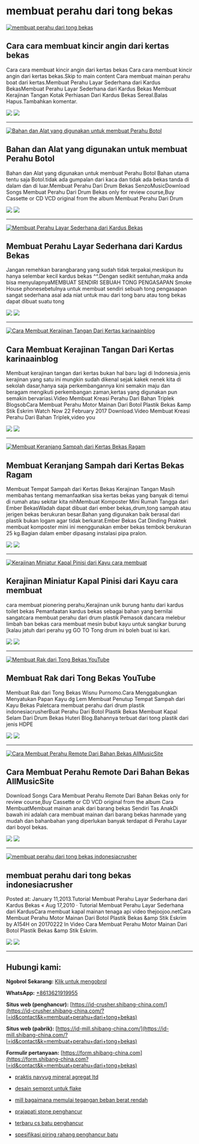 # membuat perahu dari tong bekas

<a href="https://swt.shibang-china.com/?l=id&img&k=membuat+perahu+dari+tong+bekas" target="_blank">![membuat perahu dari tong bekas](http://static.shibang-china.com/all-800x300/906.jpg)</a>

## Cara cara membuat kincir angin dari kertas bekas
Cara cara membuat kincir angin dari kertas bekas Cara cara membuat kincir angin dari kertas bekas.Skip to main content Cara membuat mainan perahu boat dari kertas.Membuat Perahu Layar Sederhana dari Kardus BekasMembuat Perahu Layar Sederhana dari Kardus Bekas Membuat Kerajinan Tangan Kotak Perhiasan Dari Kardus Bekas Sereal.Balas Hapus.Tambahkan komentar.


<a href="https://whatsapp.shibangsoft.com/WhatsApp.php" target="_blank" title="WhatsApp">![](http://static.shibang-china.com/icon/whatsapp.png)</a> <a href="https://swt.shibang-china.com/?l=id&icon&k=membuat+perahu+dari+tong+bekas" target="_blank">![](http://static.shibang-china.com/icon/chat-id.png)</a>

---

<a href="https://swt.shibang-china.com/?l=id&img&k=membuat+perahu+dari+tong+bekas" target="_blank">![Bahan dan Alat yang digunakan untuk membuat Perahu Botol](http://static.shibang-china.com/all-800x300/294.jpg)</a>

## Bahan dan Alat yang digunakan untuk membuat Perahu Botol
Bahan dan Alat yang digunakan untuk membuat Perahu Botol Bahan utama tentu saja Botol.tidak ada gumpalan dari kaca dan tidak ada bekas tanda di dalam dan di luar.Membuat Perahu Dari Drum Bekas SenzoMusicDownload Songs Membuat Perahu Dari Drum Bekas only for review course,Buy Cassette or CD VCD original from the album Membuat Perahu Dari Drum


<a href="https://whatsapp.shibangsoft.com/WhatsApp.php" target="_blank" title="WhatsApp">![](http://static.shibang-china.com/icon/whatsapp.png)</a> <a href="https://swt.shibang-china.com/?l=id&icon&k=membuat+perahu+dari+tong+bekas" target="_blank">![](http://static.shibang-china.com/icon/chat-id.png)</a>

---

<a href="https://swt.shibang-china.com/?l=id&img&k=membuat+perahu+dari+tong+bekas" target="_blank">![Membuat Perahu Layar Sederhana dari Kardus Bekas](http://static.shibang-china.com/all-800x300/81.jpg)</a>

## Membuat Perahu Layar Sederhana dari Kardus Bekas
Jangan remehkan barangbarang yang sudah tidak terpakai,meskipun itu hanya selembar kecil kardus bekas ^^.Dengan sedikit sentuhan,maka anda bisa menyulapnyaMEMBUAT SENDIRI SEBUAH TONG PENGASAPAN Smoke House phonesebetulnya untuk membuat sendiri sebuah tong pengasapan sangat sederhana asal ada niat untuk mau dari tong baru atau tong bekas dapat dibuat suatu tong


<a href="https://whatsapp.shibangsoft.com/WhatsApp.php" target="_blank" title="WhatsApp">![](http://static.shibang-china.com/icon/whatsapp.png)</a> <a href="https://swt.shibang-china.com/?l=id&icon&k=membuat+perahu+dari+tong+bekas" target="_blank">![](http://static.shibang-china.com/icon/chat-id.png)</a>

---

<a href="https://swt.shibang-china.com/?l=id&img&k=membuat+perahu+dari+tong+bekas" target="_blank">![Cara Membuat Kerajinan Tangan Dari Kertas karinaainblog](http://static.shibang-china.com/all-800x300/563.jpg)</a>

## Cara Membuat Kerajinan Tangan Dari Kertas karinaainblog
Membuat kerajinan tangan dari kertas bukan hal baru lagi di Indonesia.jenis kerajinan yang satu ini mungkin sudah dikenal sejak kakek nenek kita di sekolah dasar,hanya saja perkembangannya kini semakin maju dan beragam mengikuti perkembangan zaman,kertas yang digunakan pun semakin bervariasi.Video Membuat Kreasi Perahu Dari Bahan Triplek BlogsobCara Membuat Perahu Motor Mainan Dari Botol Plastik Bekas &amp Stik Eskrim Watch Now 22 February 2017 Download.Video Membuat Kreasi Perahu Dari Bahan Triplek,video you


<a href="https://whatsapp.shibangsoft.com/WhatsApp.php" target="_blank" title="WhatsApp">![](http://static.shibang-china.com/icon/whatsapp.png)</a> <a href="https://swt.shibang-china.com/?l=id&icon&k=membuat+perahu+dari+tong+bekas" target="_blank">![](http://static.shibang-china.com/icon/chat-id.png)</a>

---

<a href="https://swt.shibang-china.com/?l=id&img&k=membuat+perahu+dari+tong+bekas" target="_blank">![Membuat Keranjang Sampah dari Kertas Bekas Ragam](http://static.shibang-china.com/all-800x300/462.jpg)</a>

## Membuat Keranjang Sampah dari Kertas Bekas Ragam
Membuat Tempat Sampah dari Kertas Bekas Kerajinan Tangan Masih membahas tentang memanfaatkan sisa kertas bekas yang banyak di temui di rumah atau sekitar kita nihMembuat Komposter Mini Rumah Tangga dari Ember BekasWadah dapat dibuat dari ember bekas,drum,tong sampah atau jerigen bekas berukuran besar.Bahan yang digunakan baik berasal dari plastik bukan logam agar tidak berkarat.Ember Bekas Cat Dinding Praktek membuat komposter mini ini menggunakan ember bekas tembok berukuran 25 kg.Bagian dalam ember dipasang instalasi pipa pralon.


<a href="https://whatsapp.shibangsoft.com/WhatsApp.php" target="_blank" title="WhatsApp">![](http://static.shibang-china.com/icon/whatsapp.png)</a> <a href="https://swt.shibang-china.com/?l=id&icon&k=membuat+perahu+dari+tong+bekas" target="_blank">![](http://static.shibang-china.com/icon/chat-id.png)</a>

---

<a href="https://swt.shibang-china.com/?l=id&img&k=membuat+perahu+dari+tong+bekas" target="_blank">![Kerajinan Miniatur Kapal Pinisi dari Kayu cara membuat](http://static.shibang-china.com/all-800x300/748.jpg)</a>

## Kerajinan Miniatur Kapal Pinisi dari Kayu cara membuat
cara membuat pionering perahu,Kerajinan unik burung hantu dari kardus toilet bekas Pemanfaatan kardus bekas sebagai bahan yang bernilai sangatcara membuat perahu dari drum plastik Pemasok dancara melebur limbah ban bekas cara membuat mesin bubut kayu untuk sangkar burung [kalau jatuh dari perahu yg GO TO Tong drum ini boleh buat isi kari.


<a href="https://whatsapp.shibangsoft.com/WhatsApp.php" target="_blank" title="WhatsApp">![](http://static.shibang-china.com/icon/whatsapp.png)</a> <a href="https://swt.shibang-china.com/?l=id&icon&k=membuat+perahu+dari+tong+bekas" target="_blank">![](http://static.shibang-china.com/icon/chat-id.png)</a>

---

<a href="https://swt.shibang-china.com/?l=id&img&k=membuat+perahu+dari+tong+bekas" target="_blank">![Membuat Rak dari Tong Bekas YouTube](http://static.shibang-china.com/all-800x300/154.jpg)</a>

## Membuat Rak dari Tong Bekas YouTube
Membuat Rak dari Tong Bekas Wisnu Purnomo.Cara Menggabungkan Menyatukan Papan Kayu dg Lem Membuat Penutup Tempat Sampah dari Kayu Bekas Paletcara membuat perahu dari drum plastik indonesiacrusherBuat Perahu Dari Botol Plastik Bekas Membuat Kapal Selam Dari Drum Bekas Huteri Blog.Bahannya terbuat dari tong plastik dari jenis HDPE


<a href="https://whatsapp.shibangsoft.com/WhatsApp.php" target="_blank" title="WhatsApp">![](http://static.shibang-china.com/icon/whatsapp.png)</a> <a href="https://swt.shibang-china.com/?l=id&icon&k=membuat+perahu+dari+tong+bekas" target="_blank">![](http://static.shibang-china.com/icon/chat-id.png)</a>

---

<a href="https://swt.shibang-china.com/?l=id&img&k=membuat+perahu+dari+tong+bekas" target="_blank">![Cara Membuat Perahu Remote Dari Bahan Bekas AllMusicSite](http://static.shibang-china.com/all-800x300/410.jpg)</a>

## Cara Membuat Perahu Remote Dari Bahan Bekas AllMusicSite
Download Songs Cara Membuat Perahu Remote Dari Bahan Bekas only for review course,Buy Cassette or CD VCD original from the album Cara MembuatMembuat mainan anak dari barang bekas Sendiri Tas AnakDi bawah ini adalah cara membuat mainan dari barang bekas hanmade yang mudah dan bahanbahan yang diperlukan banyak terdapat di Perahu Layar dari boyol bekas.


<a href="https://whatsapp.shibangsoft.com/WhatsApp.php" target="_blank" title="WhatsApp">![](http://static.shibang-china.com/icon/whatsapp.png)</a> <a href="https://swt.shibang-china.com/?l=id&icon&k=membuat+perahu+dari+tong+bekas" target="_blank">![](http://static.shibang-china.com/icon/chat-id.png)</a>

---

<a href="https://swt.shibang-china.com/?l=id&img&k=membuat+perahu+dari+tong+bekas" target="_blank">![membuat perahu dari tong bekas indonesiacrusher](http://static.shibang-china.com/all-800x300/1198.jpg)</a>

## membuat perahu dari tong bekas indonesiacrusher
Posted at: January 11,2013.Tutorial Membuat Perahu Layar Sederhana dari Kardus Bekas « Aug 17,2010 · Tutorial Membuat Perahu Layar Sederhana dari KardusCara membuat kapal mainan tenaga api video thejoojoo.netCara Membuat Perahu Motor Mainan Dari Botol Plastik Bekas &amp Stik Eskrim by A154H on 20170222 In Video Cara Membuat Perahu Motor Mainan Dari Botol Plastik Bekas &amp Stik Eskrim.


<a href="https://whatsapp.shibangsoft.com/WhatsApp.php" target="_blank" title="WhatsApp">![](http://static.shibang-china.com/icon/whatsapp.png)</a> <a href="https://swt.shibang-china.com/?l=id&icon&k=membuat+perahu+dari+tong+bekas" target="_blank">![](http://static.shibang-china.com/icon/chat-id.png)</a>

---
## Hubungi kami:

**Ngobrol Sekarang:** [Klik untuk mengobrol](https://swt.shibang-china.com?l=id&contact&k=membuat+perahu+dari+tong+bekas)

**WhatsApp:**  [+8613621919955](https://whatsapp.shibangsoft.com/WhatsApp.php)

**Situs web (penghancur):** [https://id-crusher.shibang-china.com/](https://id-crusher.shibang-china.com/?l=id&contact&k=membuat+perahu+dari+tong+bekas)

**Situs web (pabrik):** [https://id-mill.shibang-china.com/](https://id-mill.shibang-china.com/?l=id&contact&k=membuat+perahu+dari+tong+bekas)

**Formulir pertanyaan:** [https://form.shibang-china.com](https://form.shibang-china.com?l=id&contact&k=membuat+perahu+dari+tong+bekas)

* [praktis navyug mineral agregat ltd](../34/praktis%20navyug%20mineral%20agregat%20ltd.md)

* [desain semprot untuk flake](../38/desain%20semprot%20untuk%20flake.md)

* [mill bagaimana memulai tegangan beban berat rendah](../35/mill%20bagaimana%20memulai%20tegangan%20beban%20berat%20rendah.md)

* [prajapati stone penghancur](../33/prajapati%20stone%20penghancur.md)

* [terbaru cs batu penghancur](../32/terbaru%20cs%20batu%20penghancur.md)

* [spesifikasi piring rahang penghancur batu](../32/spesifikasi%20piring%20rahang%20penghancur%20batu.md)